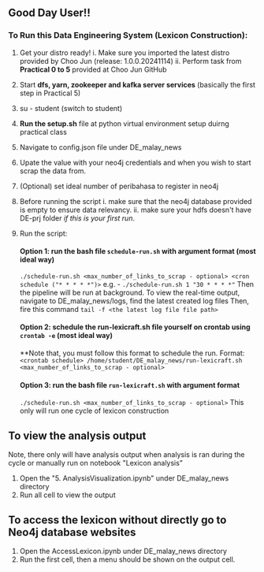 ## Good Day User!!
### To Run this Data Engineering System (Lexicon Construction):
1. Get your distro ready!
  i. Make sure you imported the latest distro provided by Choo Jun (release: 1.0.0.20241114)
  ii. Perform task from **Practical 0 to 5** provided at Choo Jun GitHub

2. Start **dfs, yarn, zookeeper and kafka server services** (basically the first step in Practical 5)
3. su - student (switch to student)
4. **Run the setup.sh** file at python virtual environment setup duirng practical class
5. Navigate to config.json file under DE_malay_news
6. Upate the value with your neo4j credentials and when you wish to start scrap the data from.
7. (Optional) set ideal number of peribahasa to register in neo4j
8. Before running the script
    i. make sure that the neo4j database provided is empty to ensure data relevancy.
   ii. make sure your hdfs doesn't have DE-prj folder _if this is your first run_.
  
9. Run the script:

   #### **Option 1**: run the bash file `schedule-run.sh` with argument format **(most ideal way)**
   `./schedule-run.sh <max_number_of_links_to_scrap - optional> <cron schedule ("* * * * *")>`
   e.g. - `./schedule-run.sh 1 "30 * * * *"`
   Then the pipeline will be run at background.
   To view the real-time output, navigate to DE_malay_news/logs, find the latest created log files
   Then, fire this command `tail -f <the latest log file file path>`

   #### **Option 2**: schedule the run-lexicraft.sh file yourself on crontab using `crontab -e` **(most ideal way)**
   **Note that, you must follow this format to schedule the run.
   Format: `<crontab schedule> /home/student/DE_malay_news/run-lexicraft.sh <max_number_of_links_to_scrap - optional>`

   #### **Option 3**: run the bash file `run-lexicraft.sh` with argument format
   `./schedule-run.sh <max_number_of_links_to_scrap - optional>`
   This only will run one cycle of lexicon construction

## To view the analysis output
Note, there only will have analysis output when analysis is ran during the cycle or manually run on notebook "Lexicon analysis"
1. Open the "5. AnalysisVisualization.ipynb" under DE_malay_news directory
2. Run all cell to view the output

## To access the lexicon without directly go to Neo4j database websites
1. Open the AccessLexicon.ipynb under DE_malay_news directory
2. Run the first cell, then a menu should be shown on the output cell.
   
   
   
